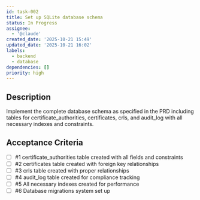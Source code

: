 ```yaml
---
id: task-002
title: Set up SQLite database schema
status: In Progress
assignee:
  - '@claude'
created_date: '2025-10-21 15:49'
updated_date: '2025-10-21 16:02'
labels:
  - backend
  - database
dependencies: []
priority: high
---
```


## Description

<!-- SECTION:DESCRIPTION:BEGIN -->
Implement the complete database schema as specified in the PRD including tables for certificate_authorities, certificates, crls, and audit_log with all necessary indexes and constraints.
<!-- SECTION:DESCRIPTION:END -->

## Acceptance Criteria
<!-- AC:BEGIN -->
- [ ] #1 certificate_authorities table created with all fields and constraints
- [ ] #2 certificates table created with foreign key relationships
- [ ] #3 crls table created with proper relationships
- [ ] #4 audit_log table created for compliance tracking
- [ ] #5 All necessary indexes created for performance
- [ ] #6 Database migrations system set up
<!-- AC:END -->
